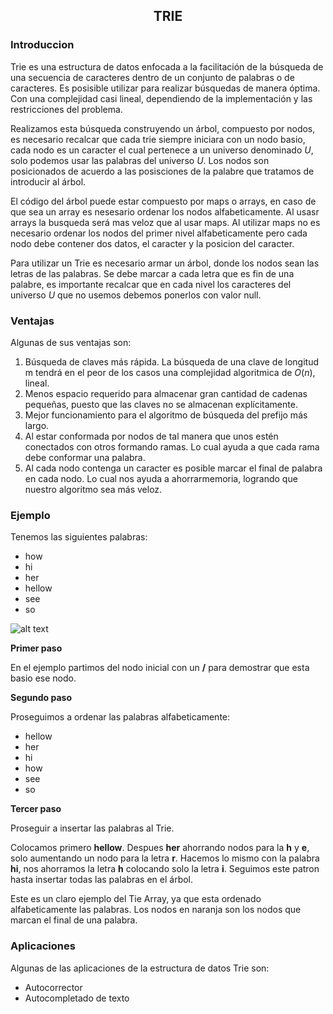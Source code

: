 <div align="center">
  
  ## TRIE
 
 
    
</div>

### Introduccion
 
</ol>
    Trie es una estructura de datos enfocada a la facilitación de la búsqueda de una secuencia de caracteres dentro de un conjunto de palabras o de caracteres. Es posisible utilizar para realizar búsquedas de manera óptima. Con una complejidad casi lineal, dependiendo de la implementación y las restricciones del problema.
    
Realizamos esta búsqueda construyendo un árbol, compuesto por nodos, es necesario recalcar que cada trie siempre iniciara con un nodo basio, cada nodo es un caracter el cual pertenece a un universo denominado $U$, solo podemos usar las palabras del universo $U$. Los nodos son posicionados de acuerdo a las posisciones de la palabre que tratamos de introducir al árbol.

El código del árbol puede estar compuesto por maps o arrays, en caso de que sea un array es nesesario ordenar los nodos alfabeticamente. Al usasr arrays la busqueda será mas veloz que al usar maps. Al utilizar maps no es necesario ordenar los nodos del primer nivel alfabeticamente pero cada nodo debe contener dos datos, el caracter y la posicion del caracter.

Para utilizar un Trie es necesario armar un árbol, donde los nodos sean las letras de las palabras. Se debe marcar a cada letra que es fin de una palabre, es importante recalcar que en cada nivel los caracteres del universo $U$ que no usemos debemos ponerlos con valor null.

### Ventajas
Algunas de sus ventajas son:

1) Búsqueda de claves más rápida. La búsqueda de una clave de longitud m tendrá en el peor de los casos una complejidad algoritmica de $O(n)$, lineal.
2) Menos espacio requerido para almacenar gran cantidad de cadenas pequeñas, puesto que las claves no se almacenan explícitamente.
3) Mejor funcionamiento para el algoritmo de búsqueda del prefijo más largo.
4) Al estar conformada por nodos de tal manera que unos estén conectados con otros formando ramas. Lo cual ayuda a que cada rama debe conformar una palabra.
5) Al cada nodo contenga un caracter es posible marcar el final de palabra en cada nodo. Lo cual nos ayuda a ahorrarmemoria, logrando que nuestro algoritmo sea más veloz.
### Ejemplo

Tenemos las siguientes palabras: 

* how
* hi
* her
* hellow
* see
* so
 
![alt text](https://programmerclick.com/images/124/07b979885b56d487a213198d03e6f86c.png)

**Primer paso**

En el ejemplo partimos del nodo inicial con un **/** para demostrar que esta basio ese nodo.

**Segundo paso**

Proseguimos a ordenar las palabras alfabeticamente:

* hellow
* her
* hi
* how
* see
* so

**Tercer paso**

Proseguir a insertar las palabras al Trie. 

Colocamos primero  **hellow**. Despues **her** ahorrando nodos para la **h** y **e**, solo aumentando un nodo para la letra **r**. Hacemos lo mismo con la palabra **hi**, nos ahorramos la letra **h** colocando solo la letra **i**. Seguimos este patron hasta insertar todas las palabras en el árbol.

Este es un claro ejemplo del Tie Array, ya que esta ordenado alfabeticamente las palabras. Los nodos en naranja son los nodos que marcan el final de una palabra.

### Aplicaciones
Algunas de las aplicaciones de la estructura de datos Trie son:

* Autocorrector
* Autocompletado de texto
</div>
